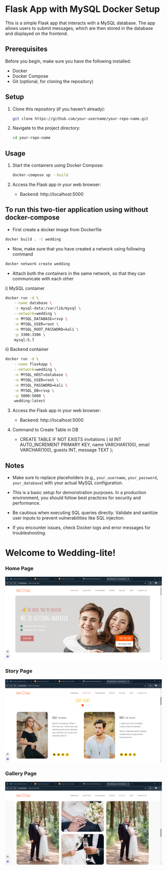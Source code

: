  # Flask App with MySQL Docker Setup

This is a simple Flask app that interacts with a MySQL database. The app allows users to submit messages, which are then stored in the database and displayed on the frontend.

## Prerequisites

Before you begin, make sure you have the following installed:

- Docker
- Docker Compose
- Git (optional, for cloning the repository)

## Setup

1. Clone this repository (if you haven't already):

   ```bash
   git clone https://github.com/your-username/your-repo-name.git
   ```

2. Navigate to the project directory:

   ```bash
   cd your-repo-name
   ```
## Usage

1. Start the containers using Docker Compose:

   ```bash
   docker-compose up --build
   ```

2. Access the Flask app in your web browser:

   - Backend: http://localhost:5000
   
## To run this two-tier application using  without docker-compose

- First create a docker image from Dockerfile
```bash
docker build . -t wedding
```

- Now, make sure that you have created a network using following command
```bash
docker network create wedding
```

- Attach both the containers in the same network, so that they can communicate with each other

i) MySQL container 
```bash
docker run -d \
    --name database \
    -v mysql-data:/var/lib/mysql \
    --network=wedding \
    -e MYSQL_DATABASE=rsvp \
    -e MYSQL_USER=root \
    -e MYSQL_ROOT_PASSWORD=kali \
    -p 3306:3306 \
    mysql:5.7

```
ii) Backend container
```bash
docker run -d \
    --name flaskapp \
    --network=wedding \
    -e MYSQL_HOST=database \
    -e MYSQL_USER=root \
    -e MYSQL_PASSWORD=kali \
    -e MYSQL_DB=rsvp \
    -p 5000:5000 \
    wedding:latest

```

3. Access the Flask app in your web browser:

   - Backend: http://localhost:5000

4. Command to Create Table in DB
   - CREATE TABLE IF NOT EXISTS invitations (
    id INT AUTO_INCREMENT PRIMARY KEY,
    name VARCHAR(100),
    email VARCHAR(100),
    guests INT,
    message TEXT
);


## Notes

- Make sure to replace placeholders (e.g., `your_username`, `your_password`, `your_database`) with your actual MySQL configuration.

- This is a basic setup for demonstration purposes. In a production environment, you should follow best practices for security and performance.

- Be cautious when executing SQL queries directly. Validate and sanitize user inputs to prevent vulnerabilities like SQL injection.

- If you encounter issues, check Docker logs and error messages for troubleshooting.


# Welcome to Wedding-lite! 


### Home Page
![Screenshot 2024-10-10 185613.png](https://github.com/Bakhtawarkhan90/Wedding-lite/blob/main/Screenshot%202024-10-10%20185613.png?raw=true)

### Story Page
![Contact Page](https://github.com/Bakhtawarkhan90/Wedding-lite/blob/main/Screenshot%202024-10-10%20185750.png?raw=true)

### Gallery Page
![Features Page](https://github.com/Bakhtawarkhan90/Wedding-lite/blob/main/Screenshot%202024-10-10%20185704.png?raw=true)


